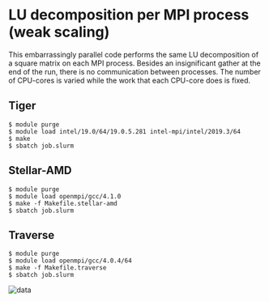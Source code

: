 # LU decomposition per MPI process (weak scaling)

This embarrassingly parallel code performs the same LU decomposition of a square matrix on each MPI process. Besides an insignificant gather at the end of the run, there is no communication between processes. The number of CPU-cores is varied while the work that each CPU-core does is fixed.

## Tiger

```
$ module purge
$ module load intel/19.0/64/19.0.5.281 intel-mpi/intel/2019.3/64
$ make
$ sbatch job.slurm
```

## Stellar-AMD

```
$ module purge
$ module load openmpi/gcc/4.1.0
$ make -f Makefile.stellar-amd
$ sbatch job.slurm
```

## Traverse

```
$ module purge
$ module load openmpi/gcc/4.0.4/64
$ make -f Makefile.traverse
$ sbatch job.slurm
```

![data](https://tigress-web.princeton.edu/~jdh4/lu_decomp_embarr_par_sept28_2020.png)
